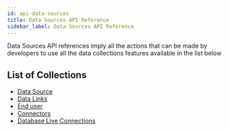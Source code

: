 ```yaml
---
id: api-data-sources
title: Data Sources API Reference
sidebar_label: Data Sources API Reference
---
```

<div style={{textAlign: "justify"}}>

Data Sources API references imply all the actions that can be made by developers to use all the data collections features available in the list below

## List of Collections

<ul>
  <li><a href="http://bit.ly/2ozrxyq" target="blank">Data Source</a></li><a href="http://bit.ly/2ozrxyq" target="blank">
  </a><li><a href="http://bit.ly/2ozrxyq" target="blank" /><a href="http://bit.ly/31w8KBS" target="blank">Data Links</a></li><a href="http://bit.ly/31w8KBS" target="blank">
  </a><li><a href="http://bit.ly/31w8KBS" target="blank" /><a href="http://bit.ly/2o4sK0C" target="blank">End user</a></li><a href="http://bit.ly/2o4sK0C" target="blank">
  </a><li><a href="http://bit.ly/2o4sK0C" target="blank" /><a href="http://bit.ly/2pCSAJy" target="blank">Connectors</a></li><a href="http://bit.ly/2pCSAJy" target="blank">
  </a><li><a href="http://bit.ly/2pCSAJy" target="blank" /><a href="http://bit.ly/32M5Tpy" target="blank">Database Live Connections</a></li><a href="http://bit.ly/32M5Tpy" target="blank">
</a></ul><a href="http://bit.ly/32M5Tpy" target="blank">
</a></div>